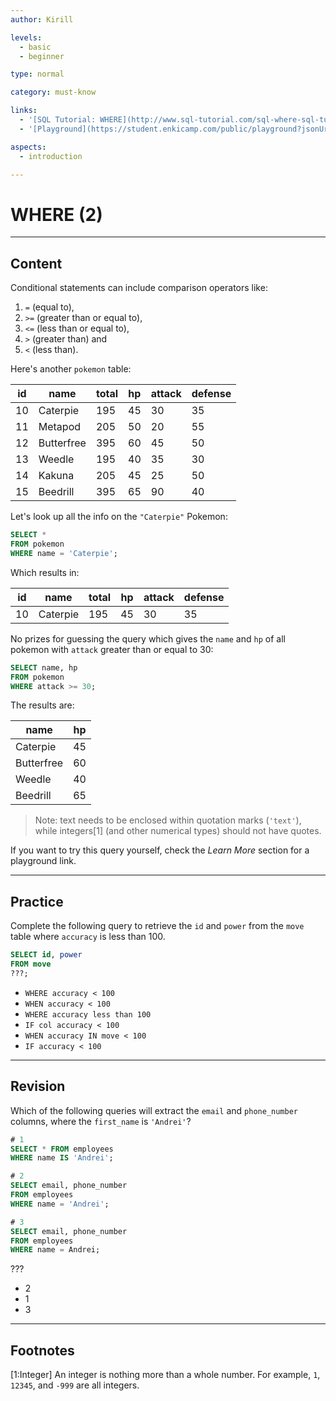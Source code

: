 ```yaml
---
author: Kirill

levels:
  - basic
  - beginner

type: normal

category: must-know

links:
  - '[SQL Tutorial: WHERE](http://www.sql-tutorial.com/sql-where-sql-tutorial/){website}'
  - '[Playground](https://student.enkicamp.com/public/playground?jsonUrl=https%3A%2F%2Fgist.githubusercontent.com%2Fkapnobatai137%2F1cdd1b9fb861adf32b3c64e7eed415b2%2Fraw%2F3c0ae7205b732e3b7d5fb2b4c302e2d00d38d3ec%2Fsql-querying-with-conditions.json){website}'

aspects:
  - introduction

---
```


# WHERE (2)

---
## Content

Conditional statements can include comparison operators like:
1. `=` (equal to), 
2. `>=` (greater than or equal to), 
3. `<=` (less than or equal to),
4. `>` (greater than) and 
5. `<` (less than).

Here's another `pokemon` table:

| id | name       | total | hp | attack | defense |
|----|------------|-------|----|--------|---------|
| 10 | Caterpie   | 195   | 45 | 30     | 35      |
| 11 | Metapod    | 205   | 50 | 20     | 55      |
| 12 | Butterfree | 395   | 60 | 45     | 50      |
| 13 | Weedle     | 195   | 40 | 35     | 30      |
| 14 | Kakuna     | 205   | 45 | 25     | 50      |
| 15 | Beedrill   | 395   | 65 | 90     | 40      |

Let's look up all the info on the `"Caterpie"` Pokemon:

```sql
SELECT *
FROM pokemon
WHERE name = 'Caterpie';
```

Which results in:

| id | name     | total | hp | attack | defense |
|----|----------|-------|----|--------|---------|
| 10 | Caterpie | 195   | 45 | 30     | 35      |

No prizes for guessing the query which gives the `name` and `hp` of all pokemon with `attack` greater than or equal to 30:

```sql
SELECT name, hp
FROM pokemon
WHERE attack >= 30;
```

The results are:

| name       | hp |
|------------|----|
| Caterpie   | 45 |
| Butterfree | 60 |
| Weedle     | 40 |
| Beedrill   | 65 |

> Note: text needs to be enclosed within quotation marks (`'text'`), while integers[1] (and other numerical types) should not have quotes.

If you want to try this query yourself, check the *Learn More* section for a playground link. 

---
## Practice

Complete the following query to retrieve the `id` and `power` from the `move` table where `accuracy` is less than 100.


```sql
SELECT id, power
FROM move
???;
```

* `WHERE accuracy < 100`
* `WHEN accuracy < 100`
* `WHERE accuracy less than 100`
* `IF col accuracy < 100`
* `WHEN accuracy IN move < 100`
* `IF accuracy < 100`


---
## Revision

Which of the following queries will extract the `email` and `phone_number` columns, where the `first_name` is `'Andrei'`?

```sql
# 1
SELECT * FROM employees
WHERE name IS 'Andrei';

# 2
SELECT email, phone_number
FROM employees
WHERE name = 'Andrei';

# 3
SELECT email, phone_number
FROM employees
WHERE name = Andrei;
```

???

* 2
* 1
* 3

---
## Footnotes

[1:Integer]
An integer is nothing more than a whole number. For example, `1`, `12345`, and `-999` are all integers.